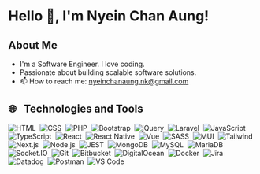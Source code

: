 # Hello 👋, I'm Nyein Chan Aung!

## About Me
- I'm a Software Engineer. I love coding.
- Passionate about building scalable software solutions.
- 📫 How to reach me: [nyeinchanaung.nk@gmail.com](mailto:nyeinchanaung.nk@gmail.com)

## 🌐 &nbsp; Technologies and Tools

  ![HTML](https://img.shields.io/badge/-HTML-05122A?style=flat&logo=HTML5)&nbsp;
  ![CSS](https://img.shields.io/badge/-CSS-05122A?style=flat&logo=CSS3&logoColor=1572B6)&nbsp;
  ![PHP](https://img.shields.io/badge/-PHP-05122A?style=flat&logo=php)&nbsp;
  ![Bootstrap](https://img.shields.io/badge/-Bootstrap-05122A?style=flat&logo=bootstrap)&nbsp;
  ![jQuery](https://img.shields.io/badge/-jQuery-05122A?style=flat&logo=jquery)&nbsp;
  ![Laravel](https://img.shields.io/badge/-Laravel-05122A?style=flat&logo=laravel)&nbsp;
  ![JavaScript](https://img.shields.io/badge/-JavaScript-05122A?style=flat&logo=javascript)&nbsp;
  ![TypeScript](https://img.shields.io/badge/-TypeScript-05122A?style=flat&logo=typescript)&nbsp;
  ![React](https://img.shields.io/badge/-React-05122A?style=flat&logo=react)&nbsp;
  ![React Native](https://img.shields.io/badge/-React%20Native-05122A?style=flat&logo=react)&nbsp;
  ![Vue](https://img.shields.io/badge/-Vue-05122A?style=flat&logo=vue.js)&nbsp;
  ![SASS](https://img.shields.io/badge/-SASS-05122A?style=flat&logo=sass)&nbsp;
  ![MUI](https://img.shields.io/badge/-MUI-05122A?style=flat&logo=mui)&nbsp;
  ![Tailwind](https://img.shields.io/badge/-Tailwind-05122A?style=flat&logo=Tailwindcss)&nbsp;
  ![Next.js](https://img.shields.io/badge/-Next.js-05122A?style=flat&logo=next.js)&nbsp;
  ![Node.js](https://img.shields.io/badge/-Node.js-05122A?style=flat&logo=Node.js)&nbsp;
  ![JEST](https://img.shields.io/badge/-Jest-05122A?style=flat&logo=jest&logoColor=AC3E5A)&nbsp;
  ![MongoDB](https://img.shields.io/badge/-MongoDB-05122A?style=flat&logo=MongoDB)&nbsp;
  ![MySQL](https://img.shields.io/badge/-MySQL-05122A?style=flat&logo=mysql)&nbsp;
  ![MariaDB](https://img.shields.io/badge/-MariaDB-05122A?style=flat&logo=mariadb)&nbsp;
  ![Socket.IO](https://img.shields.io/badge/-Socket.IO-05122A?style=flat&logo=socket.io)&nbsp;
  ![Git](https://img.shields.io/badge/-Git-05122A?style=flat&logo=git)&nbsp;
  ![Bitbucket](https://img.shields.io/badge/-Bitbucket-05122A?style=flat&logo=bitbucket&logoColor=007ACC)&nbsp;
  ![DigitalOcean](https://img.shields.io/badge/-DigitalOcean-05122A?style=flat&logo=digitalocean)&nbsp;
  ![Docker](https://img.shields.io/badge/-Docker-05122A?style=flat&logo=docker)&nbsp;
  ![Jira](https://img.shields.io/badge/-Jira-05122A?style=flat&logo=jira&logoColor=007ACC)&nbsp;
  ![Datadog](https://img.shields.io/badge/-Datadog-05122A?style=flat&logo=datadog&logoColor=774aa4)&nbsp;
  ![Postman](https://img.shields.io/badge/-Postman-05122A?style=flat&logo=postman)&nbsp;
  ![VS Code](https://img.shields.io/badge/-VS%20Code-05122A?style=flat&logo=visual-studio-code&logoColor=007ACC)&nbsp;
  
<!--
## GitHub Stats
![Your Name's GitHub stats](https://github-readme-stats.vercel.app/api?username=NyeinChanAungNCA&show_icons=true&theme=radical)

**NyeinChanAungNCA/NyeinChanAungNCA** is a ✨ _special_ ✨ repository because its `README.md` (this file) appears on your GitHub profile.

Here are some ideas to get you started:

- 🔭 I’m currently working on ...
- 🌱 I’m currently learning ...
- 👯 I’m looking to collaborate on ...
- 🤔 I’m looking for help with ...
- 💬 Ask me about ...
- 📫 How to reach me: ...
- 😄 Pronouns: ...
- ⚡ Fun fact: ...
-->
